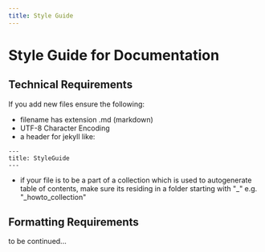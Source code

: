 ```yaml
---
title: Style Guide
---
```


# Style Guide for Documentation

## Technical Requirements

If you add new files ensure the following:
* filename has extension .md (markdown)
* UTF-8 Character Encoding 
* a header for jekyll like:
```
---
title: StyleGuide
---
```
* if your file is to be a part of a collection which is used to autogenerate table of contents, make sure its residing in a folder starting with "_"
 e.g. "_howto_collection"
 
 ## Formatting Requirements
 
 to be continued...
